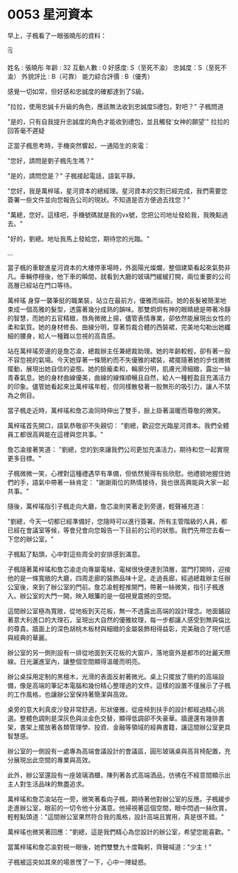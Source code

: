 # 0053 星河資本

早上，子楓看了一眼張曉彤的資料：

<aside>
🗒️

姓名 : 張曉彤
年齡 : 32
互動人數 : 0
好感度: S（至死不渝）
忠誠度：S（至死不渝）
外貌評比 : B（可靠）
能力綜合評價 : B（優秀）

</aside>

感覺一切如常，但好感和忠誠度的確都達到了S級。

"拉拉，使用忠誠卡升級的角色，應該無法收到忠誠度S禮包，對吧？"
子楓問道

"是的，只有自我提升忠誠度的角色才能收到禮包，並且觸發'女神的願望'" 拉拉的回答毫不遲疑

正當子楓思考時，手機突然響起，一通陌生的來電：

"您好，請問是劉子楓先生嗎？"

"是的，請問您是？"
子楓接起電話，語氣平靜。

"您好，我是萬梓瑤，星河資本的總經理。星河資本的交割已經完成，我們需要您簽署一些文件並向您報告公司的現狀。不知道是否方便過去找您？"

"萬總，您好。這樣吧，手機號碼就是我的vx號，您把公司地址發給我，我晚點過去。"

"好的，劉總。地址我馬上發給您，期待您的光臨。"

…

當子楓的車駛進星河資本的大樓停車場時，外面陽光燦爛，整個建築看起來氣勢非凡。車輛停穩後，他下車的瞬間，就看到大廳的玻璃門緩緩打開，兩位重要的公司高層已經站在門口等待。

萬梓瑤
身穿一襲筆挺的職業裝，站立在最前方，優雅而端莊。她的長髮被簡潔地束成一個高雅的髮型，透露著幾分成熟的韻味。那雙炯炯有神的眼睛總是帶著冷靜的智慧，而她的五官精緻，唇角微微上揚，儘管表情專業，卻依然能展現出女性的柔和氣質。她的身材修長、曲線分明，穿著剪裁合體的西裝裙，完美地勾勒出她纖細的腰身，給人一種難以忽視的高貴感。

站在萬梓瑤旁邊的是詹芯渝，總裁辦主任兼總裁助理。她的年齡較輕，卻有著一股不容忽視的氣場。今天她穿著一條簡約而不失優雅的裙裝，裙擺隨著她的步伐微微擺動，展現出她自信的姿態。她的臉龐柔和，輪廓分明，肌膚光滑細緻，露出一絲青春氣息。她的身材曲線優美，曲線的線條順暢且自然，給人一種輕盈且充滿活力的印象。儘管她看起來比萬梓瑤年輕，但同樣散發著一股無形的吸引力，讓人不禁為之側目。

當子楓走近時，萬梓瑤和詹芯渝同時伸出了雙手，臉上掛著溫暖而尊敬的微笑。

萬梓瑤首先開口，語氣恭敬卻不失親切：
"劉總，歡迎您光臨星河資本。我們全體員工都很高興能在這裡與您共事。"

詹芯渝接著笑道：
"劉總，您的到來讓我們公司更加充滿活力，期待和您一起實現更多目標。"

子楓微微一笑，心裡對這種禮遇早有準備，但依然覺得有些欣慰。他禮貌地握住她們的手，語氣中帶著一絲肯定：
"謝謝兩位的熱情接待，我也很高興能與大家一起共事。"

隨後，萬梓瑤指引子楓走向大廳，詹芯渝則笑著走到旁邊，輕聲補充道：

"劉總，今天一切都已經準備好，您隨時可以進行簽署。所有主管階級的人員，都已經在會議室等候，等會兒會向您報告一下目前的公司的狀態。我們先帶您去看一下您的辦公室。"

子楓點了點頭，心中對這些周全的安排感到滿意。

子楓隨著萬梓瑤和詹芯渝走向專屬電梯，電梯很快便達到頂層，當門打開時，迎接他的是一條寬敞的大廳，四周走廊的裝飾品味十足。走過長廊，經過總裁辦主任辦公室後，來到了辦公室的門前。詹芯渝輕輕推開門，帶著一絲微笑，指引子楓進入。辦公室的大門一開，映入眼簾的是一個視覺震撼的空間。

這間辦公室極為寬敞，從地板到天花板，無一不透露出高端的設計理念。地面鋪設著意大利進口的大理石，呈現出大自然的優雅紋理，每一步都讓人感受到無與倫比的尊貴。牆面上的深色胡桃木板材與細緻的金屬裝飾相得益彰，完美融合了現代感與經典的華麗。

辦公室的另一側則設有一排從地面到天花板的大窗戶，落地窗外是都市的壯麗天際線。日光灑進室內，讓整個空間顯得溫暖而明亮。

辦公桌採用定制的黑檀木，光滑的表面反射著微光。桌上只擺放了簡約的高端設備，像是高端的筆記本電腦和幾份精心整理過的文件。這樣的設置不僅展示了子楓的工作風格，也讓辦公室保持著簡潔與高效。

桌旁的意大利真皮沙發非常舒適，形狀優雅，從座椅到扶手的設計都經過精心挑選。整體色調則是深灰色與淡金色交替，顯得低調卻不失豪華。牆邊還有幾排書架，書架上擺放著各類管理學、投資、金融等領域的經典書籍，讓這間辦公室更具智慧感。

辦公室的一側設有一處專為高端會議設計的會議區，圓形玻璃桌與高背椅配置，充分展現出此空間的專業與高效。

此外，辦公室還設有一座玻璃酒櫃，陳列著各式高端酒品，彷彿在不經意間顯示出主人對生活品味的無盡追求。

萬梓瑤和詹芯渝站在一旁，微笑著看向子楓，期待著他對辦公室的反應。子楓緩步走進辦公室，眼前的一切令他十分滿意。他掃視著這個空間，眼中閃過一絲欣賞，輕輕點頭道："這間辦公室果然符合我的風格，設計高端且實用，真是很不錯。"

萬梓瑤也微笑著回應："劉總，這是我們精心為您設計的辦公室，希望您能喜歡。"

當萬梓瑤和詹芯渝對視一眼後，她們雙雙九十度鞠躬，齊聲喊道："少主！"

子楓被這突如其來的場景愣了一下，心中一陣疑惑。